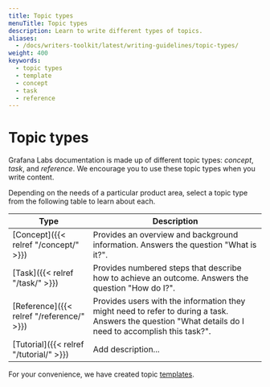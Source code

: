 ```yaml
---
title: Topic types
menuTitle: Topic types
description: Learn to write different types of topics.
aliases:
  - /docs/writers-toolkit/latest/writing-guidelines/topic-types/
weight: 400
keywords:
  - topic types
  - template
  - concept
  - task
  - reference
---
```


# Topic types

Grafana Labs documentation is made up of different topic types: _concept_, _task_, and _reference_. We encourage you to use these topic types when you write content.

Depending on the needs of a particular product area, select a topic type from the following table to learn about each.

Type | Description
---|---
[Concept]({{< relref "/concept/" >}}) | Provides an overview and background information. Answers the question "What is it?".
[Task]({{< relref "/task/" >}}) | Provides numbered steps that describe how to achieve an outcome. Answers the question "How do I?".
[Reference]({{< relref "/reference/" >}}) | Provides users with the information they might need to refer to during a task. Answers the question "What details do I need to accomplish this task?".
[Tutorial]({{< relref "/tutorial/" >}}) | Add description...

For your convenience, we have created topic [templates](https://github.com/grafana/writers-toolkit/tree/main/docs/static/templates).
